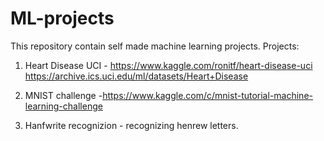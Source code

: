 # ML-projects
This repository contain self made machine learning projects.
Projects:

1. Heart Disease UCI - https://www.kaggle.com/ronitf/heart-disease-uci
   https://archive.ics.uci.edu/ml/datasets/Heart+Disease
   
2. MNIST challenge -https://www.kaggle.com/c/mnist-tutorial-machine-learning-challenge

3. Hanfwrite recognizion - recognizing henrew letters.
